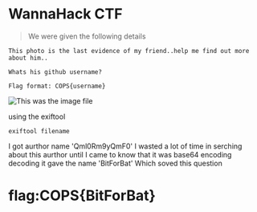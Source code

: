 # WannaHack CTF
> We were given the following details
```
This photo is the last evidence of my friend..help me find out more about him..

Whats his github username?

Flag format: COPS{username}
```
![This was the image file](https://github.com/Wizzy2323/WannaHackme/assets/159465554/58d48082-81fd-4693-9801-f6dc3ffa6683)

using the exiftool 
```
exiftool filename
```
I got aurthor name 'Qml0Rm9yQmF0'
I wasted a lot of time in serching about this aurthor until I came to know that it was base64 encoding decoding it gave the name 'BitForBat'
Which soved this question
# flag:COPS{BitForBat}
